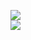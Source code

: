 [![](https://img.shields.io/badge/Made%20With-Github%20Spray-lightgrey.svg?style=for-the-badge&logo=github)](https://github.com/Annihil/github-spray#5650)  
[![](https://i.imgur.com/2DrTn0Z.gif)](https://github.com/Annihil/github-spray)